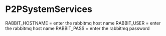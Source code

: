 # P2PSystemServices

RABBIT_HOSTNAME = enter the rabbitmq host name
RABBIT_USER = enter the rabbitmq host name
RABBIT_PASS = enter the rabbitmq password
